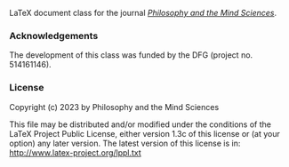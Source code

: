 LaTeX document class for the journal [*Philosophy and the Mind Sciences*](https://philosophymindscience.org/).

### Acknowledgements
The development of this class was funded by the DFG (project no. 514161146).

### License
Copyright (c) 2023 by Philosophy and the Mind Sciences

This file may be distributed and/or modified under the conditions of the LaTeX 
Project Public License, either version 1.3c of this license or (at your option) 
any later version. The latest version of this license is in: http://www.latex-project.org/lppl.txt
